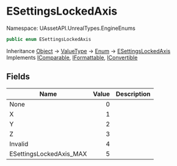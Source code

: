 # ESettingsLockedAxis

Namespace: UAssetAPI.UnrealTypes.EngineEnums

```csharp
public enum ESettingsLockedAxis
```

Inheritance [Object](https://docs.microsoft.com/en-us/dotnet/api/system.object) → [ValueType](https://docs.microsoft.com/en-us/dotnet/api/system.valuetype) → [Enum](https://docs.microsoft.com/en-us/dotnet/api/system.enum) → [ESettingsLockedAxis](./uassetapi.unrealtypes.engineenums.esettingslockedaxis.md)<br>
Implements [IComparable](https://docs.microsoft.com/en-us/dotnet/api/system.icomparable), [IFormattable](https://docs.microsoft.com/en-us/dotnet/api/system.iformattable), [IConvertible](https://docs.microsoft.com/en-us/dotnet/api/system.iconvertible)

## Fields

| Name | Value | Description |
| --- | --: | --- |
| None | 0 |  |
| X | 1 |  |
| Y | 2 |  |
| Z | 3 |  |
| Invalid | 4 |  |
| ESettingsLockedAxis_MAX | 5 |  |
